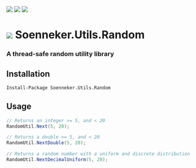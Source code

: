 [![](https://img.shields.io/nuget/v/Soenneker.Utils.Random.svg?style=for-the-badge)](https://www.nuget.org/packages/Soenneker.Utils.Random/)
[![](https://img.shields.io/github/actions/workflow/status/soenneker/soenneker.utils.random/publish-package.yml?style=for-the-badge)](https://github.com/soenneker/soenneker.utils.random/actions/workflows/publish-package.yml)
[![](https://img.shields.io/nuget/dt/Soenneker.Utils.Random.svg?style=for-the-badge)](https://www.nuget.org/packages/Soenneker.Utils.Random/)

# ![](https://user-images.githubusercontent.com/4441470/224455560-91ed3ee7-f510-4041-a8d2-3fc093025112.png) Soenneker.Utils.Random
### A thread-safe random utility library

## Installation

```
Install-Package Soenneker.Utils.Random
```

## Usage

```csharp
// Returns an integer >= 5, and < 20
RandomUtil.Next(5, 20);
```

```csharp
// Returns a double >= 5, and < 20
RandomUtil.NextDouble(5, 20);
```

```csharp
// Returns a random number with a uniform and discrete distribution
RandomUtil.NextDecimalUniform(5, 20);
```